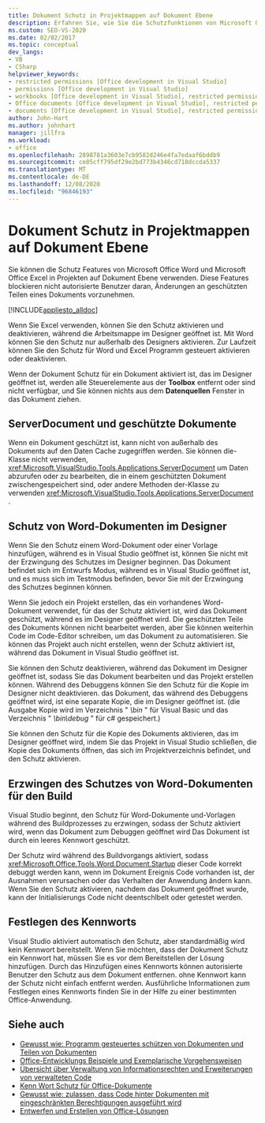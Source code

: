 ```yaml
---
title: Dokument Schutz in Projektmappen auf Dokument Ebene
description: Erfahren Sie, wie Sie die Schutzfunktionen von Microsoft Office Word und Microsoft Office Excel in Projekten auf Dokument Ebene verwenden können.
ms.custom: SEO-VS-2020
ms.date: 02/02/2017
ms.topic: conceptual
dev_langs:
- VB
- CSharp
helpviewer_keywords:
- restricted permissions [Office development in Visual Studio]
- permissions [Office development in Visual Studio]
- workbooks [Office development in Visual Studio], restricted permissions
- Office documents [Office development in Visual Studio], restricted permissions
- documents [Office development in Visual Studio], restricted permissions
author: John-Hart
ms.author: johnhart
manager: jillfra
ms.workload:
- office
ms.openlocfilehash: 2898781a3603e7cb9582d246e4fa7edaaf6bddb9
ms.sourcegitcommit: ce85cff795df29e2bd773b4346cd718dccda5337
ms.translationtype: MT
ms.contentlocale: de-DE
ms.lasthandoff: 12/08/2020
ms.locfileid: "96846193"
---
```

# <a name="document-protection-in-document-level-solutions"></a>Dokument Schutz in Projektmappen auf Dokument Ebene
  Sie können die Schutz Features von Microsoft Office Word und Microsoft Office Excel in Projekten auf Dokument Ebene verwenden. Diese Features blockieren nicht autorisierte Benutzer daran, Änderungen an geschützten Teilen eines Dokuments vorzunehmen.

 [!INCLUDE[appliesto_alldoc](../vsto/includes/appliesto-alldoc-md.md)]

 Wenn Sie Excel verwenden, können Sie den Schutz aktivieren und deaktivieren, während die Arbeitsmappe im Designer geöffnet ist. Mit Word können Sie den Schutz nur außerhalb des Designers aktivieren. Zur Laufzeit können Sie den Schutz für Word und Excel Programm gesteuert aktivieren oder deaktivieren.

 Wenn der Dokument Schutz für ein Dokument aktiviert ist, das im Designer geöffnet ist, werden alle Steuerelemente aus der **Toolbox** entfernt oder sind nicht verfügbar, und Sie können nichts aus dem **Datenquellen** Fenster in das Dokument ziehen.

## <a name="serverdocument-and-protected-documents"></a>ServerDocument und geschützte Dokumente
 Wenn ein Dokument geschützt ist, kann nicht von außerhalb des Dokuments auf den Daten Cache zugegriffen werden. Sie können die-Klasse nicht verwenden, <xref:Microsoft.VisualStudio.Tools.Applications.ServerDocument> um Daten abzurufen oder zu bearbeiten, die in einem geschützten Dokument zwischengespeichert sind, oder andere Methoden der-Klasse zu verwenden <xref:Microsoft.VisualStudio.Tools.Applications.ServerDocument> .

## <a name="word-document-protection-in-the-designer"></a>Schutz von Word-Dokumenten im Designer
 Wenn Sie den Schutz einem Word-Dokument oder einer Vorlage hinzufügen, während es in Visual Studio geöffnet ist, können Sie nicht mit der Erzwingung des Schutzes im Designer beginnen. Das Dokument befindet sich im Entwurfs Modus, während es in Visual Studio geöffnet ist, und es muss sich im Testmodus befinden, bevor Sie mit der Erzwingung des Schutzes beginnen können.

 Wenn Sie jedoch ein Projekt erstellen, das ein vorhandenes Word-Dokument verwendet, für das der Schutz aktiviert ist, wird das Dokument geschützt, während es im Designer geöffnet wird. Die geschützten Teile des Dokuments können nicht bearbeitet werden, aber Sie können weiterhin Code im Code-Editor schreiben, um das Dokument zu automatisieren. Sie können das Projekt auch nicht erstellen, wenn der Schutz aktiviert ist, während das Dokument in Visual Studio geöffnet ist.

 Sie können den Schutz deaktivieren, während das Dokument im Designer geöffnet ist, sodass Sie das Dokument bearbeiten und das Projekt erstellen können. Während des Debuggens können Sie den Schutz für die Kopie im Designer nicht deaktivieren. das Dokument, das während des Debuggens geöffnet wird, ist eine separate Kopie, die im Designer geöffnet ist. (die Ausgabe Kopie wird im Verzeichnis " *\bin* " für Visual Basic und das Verzeichnis " *\bin\debug* " für c# gespeichert.)

 Sie können den Schutz für die Kopie des Dokuments aktivieren, das im Designer geöffnet wird, indem Sie das Projekt in Visual Studio schließen, die Kopie des Dokuments öffnen, das sich im Projektverzeichnis befindet, und den Schutz aktivieren.

## <a name="enforce-word-document-protection-on-build"></a>Erzwingen des Schutzes von Word-Dokumenten für den Build
 Visual Studio beginnt, den Schutz für Word-Dokumente und-Vorlagen während des Buildprozesses zu erzwingen, sodass der Schutz aktiviert wird, wenn das Dokument zum Debuggen geöffnet wird Das Dokument ist durch ein leeres Kennwort geschützt.

 Der Schutz wird während des Buildvorgangs aktiviert, sodass <xref:Microsoft.Office.Tools.Word.Document.Startup> dieser Code korrekt debuggt werden kann, wenn im Dokument Ereignis Code vorhanden ist, der Ausnahmen verursachen oder das Verhalten der Anwendung ändern kann. Wenn Sie den Schutz aktivieren, nachdem das Dokument geöffnet wurde, kann der Initialisierungs Code nicht deentschlbelt oder getestet werden.

## <a name="setting-the-password"></a>Festlegen des Kennworts
 Visual Studio aktiviert automatisch den Schutz, aber standardmäßig wird kein Kennwort bereitstellt. Wenn Sie möchten, dass der Dokument Schutz ein Kennwort hat, müssen Sie es vor dem Bereitstellen der Lösung hinzufügen. Durch das Hinzufügen eines Kennworts können autorisierte Benutzer den Schutz aus dem Dokument entfernen. ohne Kennwort kann der Schutz nicht einfach entfernt werden. Ausführliche Informationen zum Festlegen eines Kennworts finden Sie in der Hilfe zu einer bestimmten Office-Anwendung.

## <a name="see-also"></a>Siehe auch
- [Gewusst wie: Programm gesteuertes schützen von Dokumenten und Teilen von Dokumenten](../vsto/how-to-programmatically-protect-documents-and-parts-of-documents.md)
- [Office-Entwicklungs Beispiele und Exemplarische Vorgehensweisen](../vsto/office-development-samples-and-walkthroughs.md)
- [Übersicht über Verwaltung von Informationsrechten und Erweiterungen von verwalteten Code](../vsto/information-rights-management-and-managed-code-extensions-overview.md)
- [Kenn Wort Schutz für Office-Dokumente](../vsto/password-protection-on-office-documents.md)
- [Gewusst wie: zulassen, dass Code hinter Dokumenten mit eingeschränkten Berechtigungen ausgeführt wird](../vsto/how-to-permit-code-to-run-behind-documents-with-restricted-permissions.md)
- [Entwerfen und Erstellen von Office-Lösungen](../vsto/designing-and-creating-office-solutions.md)
